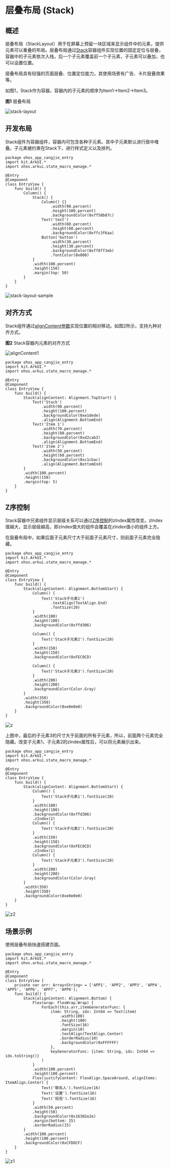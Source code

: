 # 层叠布局 (Stack)

## 概述

层叠布局（StackLayout）用于在屏幕上预留一块区域来显示组件中的元素，提供元素可以重叠的布局。层叠布局通过[Stack](../../../reference/source_zh_cn/arkui-cj/cj-row-column-stack-stack.md)容器组件实现位置的固定定位与层叠，容器中的子元素依次入栈，后一个子元素覆盖前一个子元素，子元素可以叠加，也可以设置位置。

层叠布局具有较强的页面层叠、位置定位能力，其使用场景有广告、卡片层叠效果等。

如图1，Stack作为容器，容器内的子元素的顺序为Item1-&gt;Item2-&gt;Item3。

**图1** 层叠布局

![stack-layout](figures/stack-layout.png)

## 开发布局

Stack组件为容器组件，容器内可包含各种子元素。其中子元素默认进行居中堆叠。子元素被约束在Stack下，进行样式定义以及排列。

 <!-- run -->

```cangjie
package ohos_app_cangjie_entry
import kit.ArkUI.*
import ohos.arkui.state_macro_manage.*

@Entry
@Component
class EntryView {
    func build() {
        Column() {
            Stack() {
                Column() {}
                    .width(90.percent)
                    .height(100.percent)
                    .backgroundColor(0xff58b87c)
                Text('text')
                    .width(60.percent)
                    .height(60.percent)
                    .backgroundColor(0xffc3f6aa)
                Button('button')
                    .width(30.percent)
                    .height(30.percent)
                    .backgroundColor(0xff8ff3eb)
                    .fontColor(0x000)
            }
            .width(100.percent)
            .height(150)
            .margin(top: 50)
        }
    }
}
```

![stack-layout-sample](figures/stack-layout-sample.png)

## 对齐方式

Stack组件通过[alignContent参数](../../../reference/source_zh_cn/arkui-cj/cj-row-column-stack-stack.md#func-aligncontentalignment)实现位置的相对移动。如图2所示，支持九种对齐方式。

**图2** Stack容器内元素的对齐方式  

![alignContent1](figures/alignContent.png)

 <!-- run -->

```cangjie
package ohos_app_cangjie_entry
import kit.ArkUI.*
import ohos.arkui.state_macro_manage.*

@Entry
@Component
class EntryView {
    func build() {
        Stack(alignContent: Alignment.TopStart) {
            Text('Stack')
                .width(90.percent)
                .height(100.percent)
                .backgroundColor(0xe1dede)
                .align(Alignment.BottomEnd)
            Text('Item 1')
                .width(70.percent)
                .height(80.percent)
                .backgroundColor(0xd2cab3)
                .align(Alignment.BottomEnd)
            Text('Item 2')
                .width(50.percent)
                .height(60.percent)
                .backgroundColor(0xc1cbac)
                .align(Alignment.BottomEnd)
        }
        .width(100.percent)
        .height(150)
        .margin(top: 5)
    }
}
```

## Z序控制

Stack容器中兄弟组件显示层级关系可以通过[Z序控制](../../../reference/source_zh_cn/arkui-cj/cj-universal-attribute-zorder.md)的zIndex属性改变。zIndex值越大，显示层级越高，即zIndex值大的组件会覆盖在zIndex值小的组件上方。

  在层叠布局中，如果后面子元素尺寸大于前面子元素尺寸，则前面子元素完全隐藏。

 <!-- run -->

```cangjie
package ohos_app_cangjie_entry
import kit.ArkUI.*
import ohos.arkui.state_macro_manage.*

@Entry
@Component
class EntryView {
    func build() {
        Stack(alignContent: Alignment.BottomStart) {
            Column() {
                Text('Stack子元素1')
                    .textAlign(TextAlign.End)
                    .fontSize(20)
            }
            .width(100)
            .height(100)
            .backgroundColor(0xffd306)

            Column() {
                Text('Stack子元素2').fontSize(20)
            }
            .width(150)
            .height(150)
            .backgroundColor(0xFEC0CD)

            Column() {
                Text('Stack子元素3').fontSize(20)
            }
            .width(200)
            .height(200)
            .backgroundColor(Color.Gray)
        }
        .width(350)
        .height(350)
        .backgroundColor(0xe0e0e0)
    }
}
```

![z](figures/Z.png)

上图中，最后的子元素3的尺寸大于前面的所有子元素，所以，前面两个元素完全隐藏。改变子元素1，子元素2的zIndex属性后，可以将元素展示出来。

 <!-- run -->

```cangjie
package ohos_app_cangjie_entry
import kit.ArkUI.*
import ohos.arkui.state_macro_manage.*

@Entry
@Component
class EntryView {
    func build() {
        Stack(alignContent: Alignment.BottomStart) {
            Column() {
                Text('Stack子元素1').fontSize(20)
            }
            .width(100)
            .height(100)
            .backgroundColor(0xffd306)
            .zIndex(2)
            Column() {
                Text('Stack子元素2').fontSize(20)
            }
            .width(150)
            .height(150)
            .backgroundColor(0xFEC0CD)
            .zIndex(1)
            Column() {
                Text('Stack子元素3').fontSize(20)
            }
            .width(200)
            .height(200)
            .backgroundColor(Color.Gray)
        }
        .width(350)
        .height(350)
        .backgroundColor(0xe0e0e0)
    }
}
```

![z2](figures/z2.png)

## 场景示例

使用层叠布局快速搭建页面。

 <!-- run -->

```cangjie
package ohos_app_cangjie_entry
import kit.ArkUI.*
import ohos.arkui.state_macro_manage.*

@Entry
@Component
class EntryView {
    private var arr: Array<String> = ['APP1', 'APP2', 'APP3', 'APP4', 'APP5', 'APP6', 'APP7', 'APP8'];
    func build() {
        Stack(alignContent: Alignment.Bottom) {
            Flex(wrap: FlexWrap.Wrap) {
                ForEach(this.arr,itemGeneratorFunc: {
                    item: String, idx: Int64 => Text(item)
                        .width(100)
                        .height(100)
                        .fontSize(16)
                        .margin(10)
                        .textAlign(TextAlign.Center)
                        .borderRadius(10)
                        .backgroundColor(0xFFFFFF)
                    },
                    keyGeneratorFunc: {item: String, idx: Int64 => idx.toString()}
                )
            }
            .width(100.percent)
            .height(100.percent)
            Flex(justifyContent: FlexAlign.SpaceAround, alignItems: ItemAlign.Center) {
                Text('联系人').fontSize(16)
                Text('设置').fontSize(16)
                Text('短信').fontSize(16)
            }
            .width(50.percent)
            .height(50)
            .backgroundColor(0x16302e2e)
            .margin(bottom: 15)
            .borderRadius(15)
        }
        .width(100.percent)
        .height(100.percent)
        .backgroundColor(0xCFD0CF)
    }
}
```

![z1](figures/z1.png)
